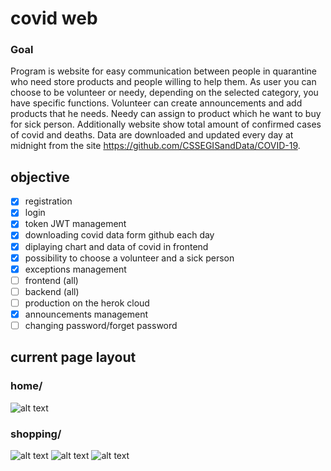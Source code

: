 # covid web

### Goal
Program is website for easy communication between people in quarantine who need store products and people willing to help them. As user you can choose to be volunteer or needy, depending on the selected category, you have specific functions. Volunteer can create announcements and add products that he needs. Needy can assign to product which he want to buy for sick person. Additionally website show total amount of confirmed cases of covid and deaths. Data are downloaded and updated every day at midnight from the site https://github.com/CSSEGISandData/COVID-19.

## objective

  - [x]  registration
  - [x]  login
  - [x]  token JWT management 
  - [x]  downloading covid data form github each day
  - [x]  diplaying chart and data of covid in frontend
  - [x]  possibility to choose a volunteer and a sick person 
  - [x]  exceptions management
  - [ ]  frontend (all)
  - [ ]  backend (all)
  - [ ]  production on the herok cloud
  - [x]  announcements management
  - [ ]  changing password/forget password
 
 ## current page layout 
 ### home/
![alt text](../main/1.png?raw=true)
 ### shopping/
![alt text](../main/2.png?raw=true)
![alt text](../main/3.png?raw=true)
![alt text](../main/4.png?raw=true)
